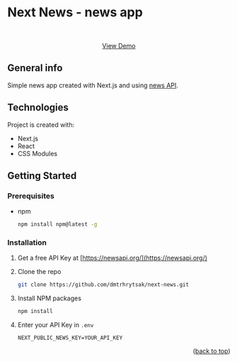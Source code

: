 # Next News - news app
<div id="top"></div>

<div align="center">
  <br>
  <p align="center">
    <a href="https://next-news-dmtrhrytsak.vercel.app/" target="_blank">View Demo</a>
  </p>
</div>

## General info
Simple news app created with Next.js and using [news API](https://newsapi.org/).
	
## Technologies
Project is created with:
* Next.js
* React
* CSS Modules
	
## Getting Started

### Prerequisites

* npm
  ```sh
  npm install npm@latest -g
  ```

### Installation

1. Get a free API Key at [https://newsapi.org/](https://newsapi.org/)
2. Clone the repo

   ```sh
   git clone https://github.com/dmtrhrytsak/next-news.git
   ```
3. Install NPM packages

   ```sh
   npm install
   ```
4. Enter your API Key in `.env`

   ```
   NEXT_PUBLIC_NEWS_KEY=YOUR_API_KEY
   ```

<p align="right">(<a href="#top">back to top</a>)</p>
